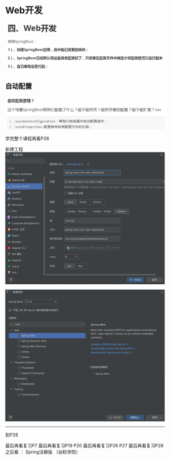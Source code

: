 # Web开发

![](resources/2023-02-18-18-08-02.png)

## 自动配置

![](resources/2023-02-18-18-08-33.png)

学完整个课程再看P28



新建工程
![](resources/2023-02-18-18-12-33.png)

![](resources/2023-02-18-18-13-34.png)












---
到P28

最后再看复习P7
最后再看复习P19 P20
最后再看复习P26 P27
最后再看复习P28
之后看 ： Spring注解版 （谷粒学院）

